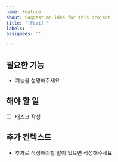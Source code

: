 ```yaml
---
name: Feature
about: Suggest an idea for this project
title: "[Feat] "
labels: ''
assignees: ''

---
```


## 필요한 기능
- 기능을 설명해주세요

## 해야 할 일 
- [ ] 태스크 작성

## 추가 컨텍스트
- 추가로 작성해야할 말이 있으면 작성해주세요
